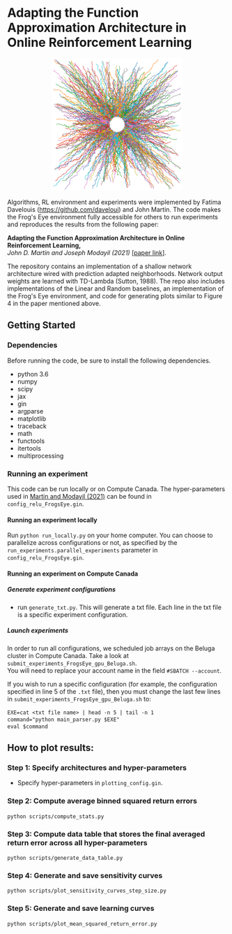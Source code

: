 # Adapting the Function Approximation Architecture in Online Reinforcement Learning 

<p align="center">
  <img src="Frog_Eye_img.png" alt="The Frog's Eye data distribution."/>
</p>


Algorithms, RL environment and experiments were implemented by Fatima Davelouis (https://github.com/daveloui) and John Martin. The code makes the Frog's Eye environment fully accessible for others to run experiments and reproduces the results from the following paper:

**Adapting the Function Approximation Architecture
in Online Reinforcement Learning,**<br />
*John D. Martin and Joseph Modayil (2021)* [[paper link](https://arxiv.org/pdf/2106.09776.pdf)].

The repository contains an implementation of a shallow network architecture wired with prediction adapted neighborhoods.
Network output weights are learned with TD-Lambda (Sutton, 1988).
The repo also includes implementations of the Linear and Random baselines, an implementation of the Frog's Eye environment, and code for generating plots similar to Figure 4 in the paper mentioned above. 

## Getting Started
### Dependencies 
Before running the code, be sure to install the following dependencies. 

- python 3.6
- numpy
- scipy<br />
- jax
- gin
- argparse
- matplotlib
- traceback
- math
- functools<br />
- itertools
- multiprocessing

### Running an experiment
This code can be run locally or on Compute Canada.
The hyper-parameters used in [Martin and Modayil (2021)](https://arxiv.org/pdf/2106.09776.pdf) can be found in `config_relu_FrogsEye.gin`. 

#### Running an experiment locally
Run `python run_locally.py` on your home computer. 
You can choose to parallelize across configurations or not,
as specified by the `run_experiments.parallel_experiments` parameter in `config_relu_FrogsEye.gin`.


#### Running an experiment on Compute Canada
##### Generate experiment configurations
- run `generate_txt.py`. This will generate a txt file. Each line in the txt file is a specific experiment configuration.

##### Launch experiments
In order to run all configurations, we scheduled job arrays on the Beluga cluster in Compute Canada.
Take a look at `submit_experiments_FrogsEye_gpu_Beluga.sh`.<br />
You will need to replace your account name in the field `#SBATCH --account`.<br />

If you wish to run a specific configuration (for example, the configuration specified in line 5 of the `.txt` file), 
then you must change the last few lines in `submit_experiments_FrogsEye_gpu_Beluga.sh` to:
```shell
EXE=cat <txt file name> | head -n 5 | tail -n 1
command="python main_parser.py $EXE"
eval $command 
```


## How to plot results:
### Step 1: Specify architectures and hyper-parameters<br />
- Specify hyper-parameters in `plotting_config.gin`. 

### Step 2: Compute average binned squared return errors<br /> 
```commandline
python scripts/compute_stats.py
```
### Step 3: Compute data table that stores the final averaged return error across all hyper-parameters
```commandline
python scripts/generate_data_table.py
```

### Step 4: Generate and save sensitivity curves<br />
```commandline
python scripts/plot_sensitivity_curves_step_size.py
```

### Step 5: Generate and save learning curves<br />
```commandline
python scripts/plot_mean_squared_return_error.py
```
